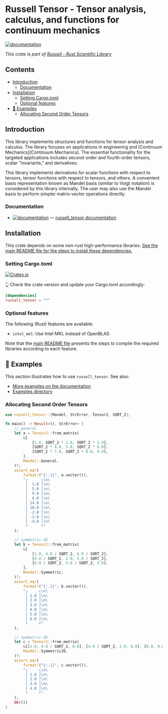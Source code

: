 # Russell Tensor - Tensor analysis, calculus, and functions for continuum mechanics <!-- omit from toc --> 

[![documentation](https://docs.rs/russell_tensor/badge.svg)](https://docs.rs/russell_tensor/)

_This crate is part of [Russell - Rust Scientific Library](https://github.com/cpmech/russell)_

## Contents <!-- omit from toc --> 

- [Introduction](#introduction)
  - [Documentation](#documentation)
- [Installation](#installation)
  - [Setting Cargo.toml](#setting-cargotoml)
  - [Optional features](#optional-features)
- [🌟 Examples](#-examples)
  - [Allocating Second Order Tensors](#allocating-second-order-tensors)



## Introduction

This library implements structures and functions for tensor analysis and calculus. The library focuses on applications in engineering and [Continuum Mechanics](Continuum Mechanics). The essential functionality for the targeted applications includes second-order and fourth-order tensors, scalar "invariants," and derivatives.

This library implements derivatives for scalar functions with respect to tensors, tensor functions with respect to tensors, and others. A convenient basis representation known as Mandel basis (similar to Voigt notation) is considered by this library internally. The user may also use the Mandel basis to perform simpler matrix-vector operations directly.

### Documentation

* [![documentation](https://docs.rs/russell_tensor/badge.svg)](https://docs.rs/russell_tensor/) — [russell_tensor documentation](https://docs.rs/russell_tensor/)



## Installation

This crate depends on some non-rust high-performance libraries. [See the main README file for the steps to install these dependencies.](https://github.com/cpmech/russell)



### Setting Cargo.toml

[![Crates.io](https://img.shields.io/crates/v/russell_tensor.svg)](https://crates.io/crates/russell_tensor)

👆 Check the crate version and update your Cargo.toml accordingly:

```toml
[dependencies]
russell_tensor = "*"
```

### Optional features

The following (Rust) features are available:

* `intel_mkl`: Use Intel MKL instead of OpenBLAS

Note that the [main README file](https://github.com/cpmech/russell) presents the steps to compile the required libraries according to each feature.



## 🌟 Examples

This section illustrates how to use `russell_tensor`. See also:

* [More examples on the documentation](https://docs.rs/russell_tensor/)
* [Examples directory](https://github.com/cpmech/russell/tree/main/russell_tensor/examples)

### Allocating Second Order Tensors

```rust
use russell_tensor::{Mandel, StrError, Tensor2, SQRT_2};

fn main() -> Result<(), StrError> {
    // general
    let a = Tensor2::from_matrix(
        &[
            [1.0, SQRT_2 * 2.0, SQRT_2 * 3.0],
            [SQRT_2 * 4.0, 5.0, SQRT_2 * 6.0],
            [SQRT_2 * 7.0, SQRT_2 * 8.0, 9.0],
        ],
        Mandel::General,
    )?;
    assert_eq!(
        format!("{:.1}", a.vector()),
        "┌      ┐\n\
         │  1.0 │\n\
         │  5.0 │\n\
         │  9.0 │\n\
         │  6.0 │\n\
         │ 14.0 │\n\
         │ 10.0 │\n\
         │ -2.0 │\n\
         │ -2.0 │\n\
         │ -4.0 │\n\
         └      ┘"
    );

    // symmetric-3D
    let b = Tensor2::from_matrix(
        &[
            [1.0, 4.0 / SQRT_2, 6.0 / SQRT_2],
            [4.0 / SQRT_2, 2.0, 5.0 / SQRT_2],
            [6.0 / SQRT_2, 5.0 / SQRT_2, 3.0],
        ],
        Mandel::Symmetric,
    )?;
    assert_eq!(
        format!("{:.1}", b.vector()),
        "┌     ┐\n\
         │ 1.0 │\n\
         │ 2.0 │\n\
         │ 3.0 │\n\
         │ 4.0 │\n\
         │ 5.0 │\n\
         │ 6.0 │\n\
         └     ┘"
    );

    // symmetric-2D
    let c = Tensor2::from_matrix(
        &[[1.0, 4.0 / SQRT_2, 0.0], [4.0 / SQRT_2, 2.0, 0.0], [0.0, 0.0, 3.0]],
        Mandel::Symmetric2D,
    )?;
    assert_eq!(
        format!("{:.1}", c.vector()),
        "┌     ┐\n\
         │ 1.0 │\n\
         │ 2.0 │\n\
         │ 3.0 │\n\
         │ 4.0 │\n\
         └     ┘"
    );
    Ok(())
}
```
